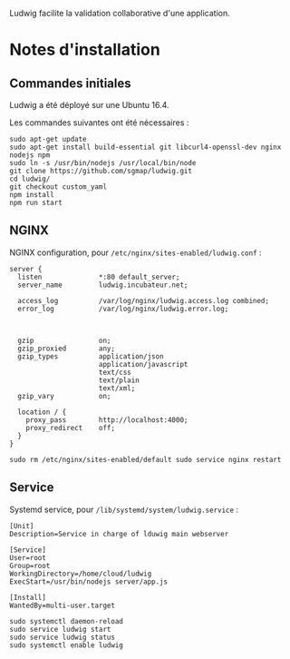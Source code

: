 Ludwig facilite la validation collaborative d'une application.


# Notes d'installation

## Commandes initiales

Ludwig a été déployé sur une Ubuntu 16.4.

Les commandes suivantes ont été nécessaires :
```shell
sudo apt-get update
sudo apt-get install build-essential git libcurl4-openssl-dev nginx nodejs npm
sudo ln -s /usr/bin/nodejs /usr/local/bin/node
git clone https://github.com/sgmap/ludwig.git
cd ludwig/
git checkout custom_yaml
npm install
npm run start
```

## NGINX

NGINX configuration, pour `/etc/nginx/sites-enabled/ludwig.conf` :
```
server {
  listen              *:80 default_server;
  server_name         ludwig.incubateur.net;

  access_log          /var/log/nginx/ludwig.access.log combined;
  error_log           /var/log/nginx/ludwig.error.log;



  gzip                on;
  gzip_proxied        any;
  gzip_types          application/json
                      application/javascript
                      text/css
                      text/plain
                      text/xml;
  gzip_vary           on;

  location / {
    proxy_pass        http://localhost:4000;
    proxy_redirect    off;
  }
}
```

``
sudo rm /etc/nginx/sites-enabled/default
sudo service nginx restart
``

## Service

Systemd service, pour `/lib/systemd/system/ludwig.service` :
```
[Unit]
Description=Service in charge of lduwig main webserver

[Service]
User=root
Group=root
WorkingDirectory=/home/cloud/ludwig
ExecStart=/usr/bin/nodejs server/app.js

[Install]
WantedBy=multi-user.target
```


```
sudo systemctl daemon-reload
sudo service ludwig start
sudo service ludwig status
sudo systemctl enable ludwig
```
